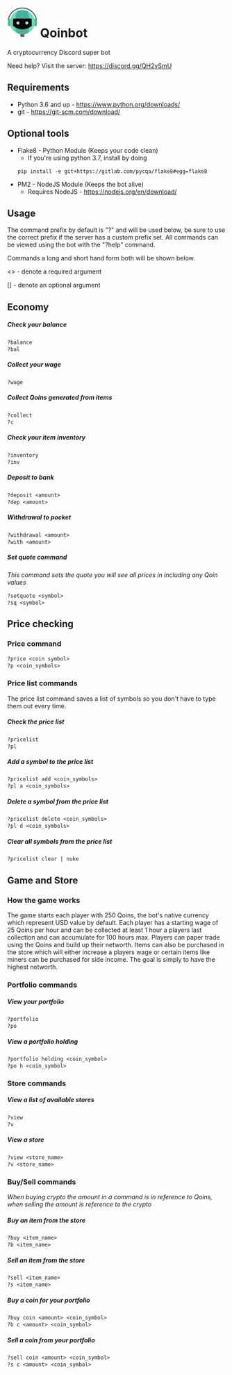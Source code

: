 # ![alt text](qoinbot.png "Qoinbot") Qoinbot
A cryptocurrency Discord super bot

Need help? Visit the server: https://discord.gg/QH2vSmU

## Requirements
- Python 3.6 and up - https://www.python.org/downloads/
- git - https://git-scm.com/download/

## Optional tools
- Flake8 - Python Module (Keeps your code clean)
  - If you're using python 3.7, install by doing
  ```
  pip install -e git+https://gitlab.com/pycqa/flake8#egg=flake8
  ```
- PM2 - NodeJS Module (Keeps the bot alive)
  - Requires NodeJS - https://nodejs.org/en/download/


## Usage
The command prefix by default is "?" and will be used below, be sure to use the correct prefix if the server has a custom prefix set.  All commands can be viewed using the bot with the "?help" command.

Commands a long and short hand form both will be shown below.

<> - denote a required argument

[] - denote an optional argument
## Economy
##### Check your balance
```
?balance
?bal
```
##### Collect your wage
```
?wage
```
##### Collect Qoins generated from items
```
?collect
?c
```
##### Check your item inventory
```
?inventory
?inv
```
##### Deposit to bank
```
?deposit <amount>
?dep <amount>
```
##### Withdrawal to pocket
```
?withdrawal <amount>
?with <amount>
```
##### Set quote command
*This command sets the quote you will see all prices in including any Qoin values*
```
?setquote <symbol>
?sq <symbol>
```
## Price checking
### Price command
```
?price <coin symbol>
?p <coin_symbols>
```
### Price list commands
The price list command saves a list of symbols so you don't have to type them out every time.
##### Check the price list
```
?pricelist
?pl
```
##### Add a symbol to the price list
```
?pricelist add <coin_symbols>
?pl a <coin_symbols>
```
##### Delete a symbol from the price list
```
?pricelist delete <coin_symbols>
?pl d <coin_symbols>
```
##### Clear all symbols from the price list
```
?pricelist clear | nuke 
```
## Game and Store
### How the game works
The game starts each player with 250 Qoins, the bot's native currency which represent USD value by default. Each player has a starting wage of 25 Qoins per hour and can be collected at least 1 hour a players last collection and can accumulate for 100 hours max.  Players can paper trade using the Qoins and build up their networth.  Items can also be purchased in the store which will either increase a players wage or certain items like miners can be purchased for side income.  The goal is simply to have the highest networth.  
### Portfolio commands
##### View your portfolio
```
?portfolio
?po
```
##### View a portfolio holding
```
?portfolio holding <coin_symbol>
?po h <coin_symbol>
```
### Store commands
##### View a list of available stores
```
?view
?v
```
##### View a store
```
?view <store_name>
?v <store_name>
```
### Buy/Sell commands
*When buying crypto the amount in a command is in reference to Qoins, when selling the amount is reference to the crypto*
##### Buy an item from the store
```
?buy <item_name>
?b <item_name>
```
##### Sell an item from the store
```
?sell <item_name>
?s <item_name>
```
##### Buy a coin for your portfolio
```
?buy coin <amount> <coin_symbol>
?b c <amount> <coin_symbol>
```
##### Sell a coin from your portfolio
```
?sell coin <amount> <coin_symbol>
?s c <amount> <coin_symbol>
```
